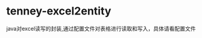 # tenney-excel2entity
java对excel读写的封装,通过配置文件对表格进行读取和写入，具体请看配置文件

<?xml version="1.0" encoding="UTF-8"?>
<guides excel="xls">
	<!-- 
		注意： class的值如果为实体类，则该类型必须实现IExcelEntity接口
		导入导出均支持多种参数重载、采用范型和接口方式规范参数，
		其中导入数据支持返回Collection集合，也支持callback方式逐条数据处理，并将处理结果回写至表格，返回给用户
		导入导出均支持处理错误信息回写至表格。
		使用案例，请详细参考 TestMain
		
		不够完善的地方： 
			1、对于导入模板要求较严，尤其表头列的定义，不允许随意更改模板
			2、表格的读写依赖于POI插件
			3、依赖于spring的core包，用于集成在spring项目中时，支持classpath:*的方式加载配置文件
			4、暂时未做线程同步安全考虑、对于大量数据的处理应该有瓶颈，使用时，自行考虑数据量的问题。
	
		id			实体配置ID，需要保证其唯一性
		name		导出excel时的sheet名称，保存时的文件名
		class		转换记录数据载体，支持Map 和  domain
		rowHeight	记录行高，像素为单位
	 -->
	<entity id="guideSimpleDemo" name="导出配置测试" class="java.util.HashMap" rowHeight="80">
		<!-- 
			name			实体字段名/Map键名
			excelTile		Excel标题
			index			Excel字段顺序
			dataType		对应JAVA的数据类型，支持String,Long,Integer,Double,Date,image
				+-  image:该字段只支持导出，不支持导入， 且数据集必须为File/BufferedImage
			nullable		导入数据时，该字段是否允许为空，若为false,则最好指定 defaultValue的值
			defaultValue	导入数据时，若字段值为空时，默认取该值
			format			dataType为Date时，需要指定的格式化日期
			convert			是否需要字段转换 ,如 ：F/M >> 女/男 ,如果指定该值为true,则必须提供子元素集合
			imported		导入时是否需要提供数据  add by TXF 2013-11-04
			width			列宽，以一个字符的宽度为单位
		 -->
		<field name="name" excelTitle="资源标题" index="1" dataType="String" nullable="true" defaultValue=""></field>
		<field name="state" excelTitle="资源状态" index="2" dataType="Integer" nullable="false" defaultValue="1" convert="true">
			<entry key="0" value="无效"/>
			<entry key="1" value="有效"/>
		</field>
		<field name="createDate" excelTitle="上传时间" index="3" dataType="Date" format="yyyy年MM月dd日" nullable="false" defaultValue="sysdate"></field>
		<field name="resType" excelTitle="资源类型" index="4" dataType="String"  nullable="false" defaultValue="aa"></field>
		<field name="thumb" excelTitle="图片" index="5" dataType="image" imageType="png" nullable="true" width="20" imported="false"/>
	</entity>
</guides>
